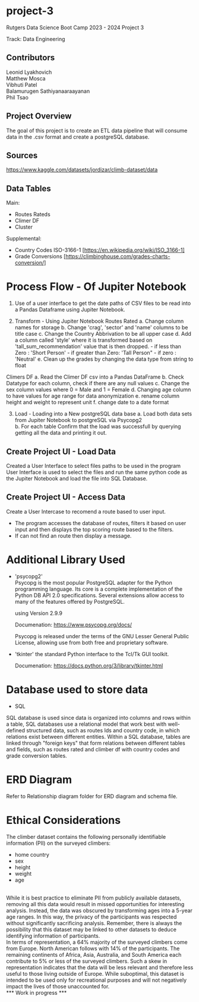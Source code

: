 # project-3

Rutgers Data Science Boot Camp 2023 - 2024
Project 3 

Track: Data Engineering

## Contributors

Leonid Lyakhovich<br>
Matthew Mosca<br>
Vibhuti Patel<br>
Balamurugen Sathiyanaaraayanan<br>
Phil Tsao

## Project Overview
The goal of this project is to create an ETL data pipeline that will consume data in the .csv format and create a postgreSQL database.

## Sources
https://www.kaggle.com/datasets/jordizar/climb-dataset/data

## Data Tables
Main:
 + Routes Rateds
 + Climer DF
 + Cluster

Supplemental:
 + Country Codes ISO-3166-1 [https://en.wikipedia.org/wiki/ISO_3166-1]
 + Grade Conversions [https://climbinghouse.com/grades-charts-conversion/]
  

# Process Flow - Of Jupiter Notebook
1. Use of a user interface to get the date paths of CSV files to be read into a Pandas Dataframe using Jupiter Notebook.

2. Transform - Using Jupiter Notebook 
  Routes Rated
    a. Change column names for storage
    b. Change 'crag', 'sector' and 'name' columns to be title case
    c. Change the Country Abbrivation to be all upper case
    d. Add a column called 'style' where it is transformed based on 'tall_sum_recommendation' value that is then dropped. 
        - if less than Zero : 'Short Person'
        - if greater than Zero: 'Tall Person"
        - if zero : 'Neutral'
    e. Clean up the grades by changing the data type from string to float

  Climers DF
    a. Read the Climer DF csv into a Pandas DataFrame
    b. Check Datatype for each column, check if there are any null values
    c. Change the sex column values where 0 = Male and 1 = Female
    d. Changing age column to have values for age range for data anonymization
    e. rename column height and weight to represent unit 
    f. change date to a date format

3. Load - Loading into a New postgreSQL data base
   a. Load both data sets from Jupiter Notebook to postgreSQL via Psycopg2   
   b. For each table Confirm that the load was successfull by querying getting all the data and printing it out.

## Create Project UI - Load Data
Created a User Interface to select files paths to be used in the program
User Interface is used to select the files and run the same python code as the Jupiter Notebook and load the file into SQL Database. 

## Create Project UI - Access Data
Create a User Intercase to recomend a route based to user input.
 - The program accesses the database of routes, filters it based on user input and then displays the top scoring route based to the filters.
 - If can not find an route then display a message. 

# Additional Library Used  
 - 'psycopg2'  
    Psycopg is the most popular PostgreSQL adapter for the Python programming language. Its core is a complete implementation of the Python DB API 2.0 specifications. Several extensions allow access to many of the features offered by PostgreSQL.

    using Version 2.9.9

    Documenation: https://www.psycopg.org/docs/   

    Psycopg is released under the terms of the GNU Lesser General Public License, allowing use from both free and proprietary software.

  - 'tkinter' the standard Python interface to the Tcl/Tk GUI toolkit.
    
    Documenation: https://docs.python.org/3/library/tkinter.html
# Database used to store data
- SQL

SQL database is used since data is organized into columns and rows within a table, SQL databases use a relational model that work best with well-defined structured data, such as routes Ids and country code, in which relations exist between different entities. Within a SQL database, tables are linked through "foreign keys"  that form relations between different tables and fields, such as routes rated and climber df with country codes and grade conversion tables.

# ERD Diagram

Refer to Relationship diagram folder for ERD diagram and schema file.


# Ethical Considerations
The climber dataset contains the following personally identifiable information (PII) on the surveyed climbers: 
- home country
- sex
- height
- weight
- age<br>
<br>
While it is best practice to eliminate PII from publicly available datasets, removing all this data would result in missed opportunities for interesting analysis. Instead, the data was obscured by transforming ages into a 5-year age ranges. In this way, the privacy of the participants was respected without significantly sacrificing analysis. Remember, there is always the possibility that this dataset may be linked to other datasets to deduce identifying information of participants.<br>
In terms of representation, a 64% majority of the surveyed climbers come from Europe. North American follows with 14% of the participants. The remaining continents of Africa, Asia, Australia, and South America each contribute to 5% or less of the surveyed climbers. Such a skew in representation indicates that the data will be less relevant and therefore less useful to those living outside of Europe. While suboptimal, this dataset is intended to be used only for recreational purposes and will not negatively impact the lives of those unaccounted for. <br>
*** Work in progress ***

